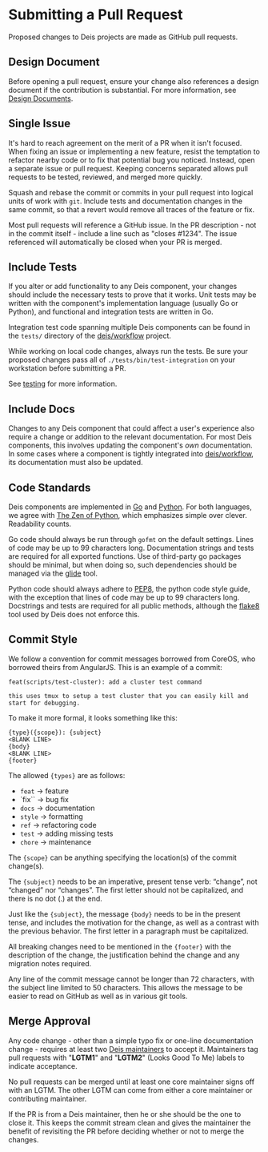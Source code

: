# Submitting a Pull Request

Proposed changes to Deis projects are made as GitHub pull requests.

## Design Document

Before opening a pull request, ensure your change also references a design document if the contribution is substantial. For more information, see [Design Documents](design-documents.md).

## Single Issue

It's hard to reach agreement on the merit of a PR when it isn't focused. When fixing an issue or implementing a new feature, resist the temptation to refactor nearby code or to fix that potential bug you noticed. Instead, open a separate issue or pull request. Keeping concerns separated allows pull requests to be tested, reviewed, and merged more quickly.

Squash and rebase the commit or commits in your pull request into logical units of work with `git`. Include tests and documentation changes in the same commit, so that a revert would remove all traces of the feature or fix.

Most pull requests will reference a GitHub issue. In the PR description - not in the commit itself - include a line such as "closes #1234". The issue referenced will automatically be closed when your PR is merged.


## Include Tests

If you alter or add functionality to any Deis component, your changes should include the necessary tests to prove that it works. Unit tests may be written with the component's implementation language (usually Go or Python), and functional and integration tests are written in Go.

Integration test code spanning multiple Deis components can be found in the `tests/` directory of the [deis/workflow][workflow] project.

While working on local code changes, always run the tests.  Be sure your proposed changes pass all of `./tests/bin/test-integration` on your workstation before submitting a PR.

See [testing](testing.md) for more information.


## Include Docs

Changes to any Deis component that could affect a user's experience also require a change or addition to the relevant documentation. For most Deis components, this involves updating the component's _own_ documentation. In some cases where a component is tightly integrated into [deis/workflow][workflow], its documentation must also be updated.


## Code Standards

Deis components are implemented in [Go][] and [Python][]. For both languages, we agree with [The Zen of Python][zen], which emphasizes simple over clever. Readability counts.

Go code should always be run through `gofmt` on the default settings. Lines of code may be up to 99 characters long. Documentation strings and tests are required for all exported functions. Use of third-party go packages should be minimal, but when doing so, such dependencies should be managed via the [glide][] tool.

Python code should always adhere to [PEP8][], the python code style guide, with the exception that lines of code may be up to 99 characters long. Docstrings and tests are required for all public methods, although the [flake8][] tool used by Deis does not enforce this.

## Commit Style

We follow a convention for commit messages borrowed from CoreOS, who borrowed theirs
from AngularJS. This is an example of a commit:

```
feat(scripts/test-cluster): add a cluster test command

this uses tmux to setup a test cluster that you can easily kill and
start for debugging.
```

To make it more formal, it looks something like this:

```
{type}({scope}): {subject}
<BLANK LINE>
{body}
<BLANK LINE>
{footer}
```

The allowed `{types}` are as follows:

* `feat` -> feature
* `fix`` -> bug fix
* `docs` -> documentation
* `style` -> formatting
* `ref` -> refactoring code
* `test` -> adding missing tests
* `chore` -> maintenance

The `{scope}` can be anything specifying the location(s) of the commit change(s).

The `{subject}` needs to be an imperative, present tense verb: “change”, not “changed” nor
“changes”. The first letter should not be capitalized, and there is no dot (.) at the end.

Just like the `{subject}`, the message `{body}` needs to be in the present tense, and includes
the motivation for the change, as well as a contrast with the previous behavior. The first
letter in a paragraph must be capitalized.

All breaking changes need to be mentioned in the `{footer}` with the description of the
change, the justification behind the change and any migration notes required.

Any line of the commit message cannot be longer than 72 characters, with the subject line
limited to 50 characters. This allows the message to be easier to read on GitHub as well
as in various git tools.

## Merge Approval

Any code change - other than a simple typo fix or one-line documentation change - requires at least two [Deis maintainers][maintainers] to accept it.  Maintainers tag pull requests with "**LGTM1**" and "**LGTM2**" (Looks Good To Me) labels to indicate acceptance.

No pull requests can be merged until at least one core maintainer signs off with an LGTM. The other LGTM can come from either a core maintainer or contributing maintainer.

If the PR is from a Deis maintainer, then he or she should be the one to close it. This keeps the commit stream clean and gives the maintainer the benefit of revisiting the PR before deciding whether or not to merge the changes.

[go]: http://golang.org/
[glide]: https://github.com/Masterminds/glide
[flake8]: https://pypi.python.org/pypi/flake8/
[maintainers]: maintainers.md
[pep8]: http://www.python.org/dev/peps/pep-0008/
[python]: http://www.python.org/
[zen]: http://www.python.org/dev/peps/pep-0020/
[workflow]: https://github.com/deis/workflow
